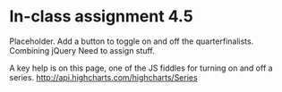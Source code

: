 
# In-class assignment 4.5

Placeholder. Add a button to toggle on and off the quarterfinalists.
Combining jQuery
Need to assign stuff. 

A key help is on this page, one of the JS fiddles for turning on and off a series.
http://api.highcharts.com/highcharts/Series
